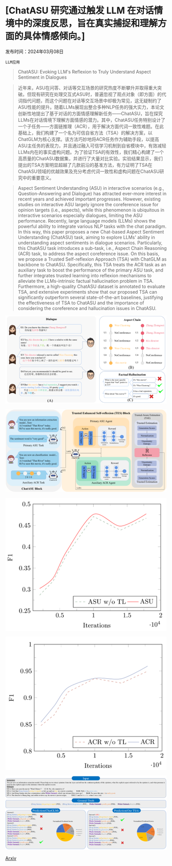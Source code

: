 # [ChatASU 研究通过触发 LLM 在对话情境中的深度反思，旨在真实捕捉和理解方面的具体情感倾向。]

发布时间：2024年03月08日

`LLM应用`

> ChatASU: Evoking LLM's Reflexion to Truly Understand Aspect Sentiment in Dialogues

> 近年来，ASU在问答、对话等交互场景的研究热度不断攀升并取得重大突破。但现有研究在处理交互式ASU时，普遍忽视了观点对象（即方面）的代词指代问题，而这个问题在对话等交互场景中却极为常见，这无疑制约了ASU性能的提升。随着LLMs展现出整合多种NLP任务的强大实力，本论文创新性地提出了基于对话的方面情感理解新任务——ChatASU，旨在探究LLMs在对话情境下理解方面情感的潜力。其中，ChatASU任务特别设计了一个子任务——方面链推理（ACR），用于解决方面代词一致性难题。在此基础上，我们构建了一个名为可信自省方法（TSA）的解决方案，以ChatGLM为核心支撑。该方法巧妙地将ACR任务作为辅助手段，以提高ASU主任务的表现力，并且通过融入可信学习机制到自省模块中，有效减轻LLMs内在的事实虚构问题。为了验证TSA的有效性，我们精心构建了一个高质量的ChatASU数据集，并进行了大量对比实验。实验结果显示，我们提出的TSA方案明显超越了几款前沿的基准方法，有力证明了TSA在ChatASU领域的优越效果及充分考虑代词一致性和虚构问题在ChatASU研究中的重要意义。

> Aspect Sentiment Understanding (ASU) in interactive scenarios (e.g., Question-Answering and Dialogue) has attracted ever-more interest in recent years and achieved important progresses. However, existing studies on interactive ASU largely ignore the coreference issue for opinion targets (i.e., aspects), while this phenomenon is ubiquitous in interactive scenarios especially dialogues, limiting the ASU performance. Recently, large language models (LLMs) shows the powerful ability to integrate various NLP tasks with the chat paradigm. In this way, this paper proposes a new Chat-based Aspect Sentiment Understanding (ChatASU) task, aiming to explore LLMs' ability in understanding aspect sentiments in dialogue scenarios. Particularly, this ChatASU task introduces a sub-task, i.e., Aspect Chain Reasoning (ACR) task, to address the aspect coreference issue. On this basis, we propose a Trusted Self-reflexion Approach (TSA) with ChatGLM as backbone to ChatASU. Specifically, this TSA treats the ACR task as an auxiliary task to boost the performance of the primary ASU task, and further integrates trusted learning into reflexion mechanisms to alleviate the LLMs-intrinsic factual hallucination problem in TSA. Furthermore, a high-quality ChatASU dataset is annotated to evaluate TSA, and extensive experiments show that our proposed TSA can significantly outperform several state-of-the-art baselines, justifying the effectiveness of TSA to ChatASU and the importance of considering the coreference and hallucination issues in ChatASU.

![ChatASU 研究通过触发 LLM 在对话情境中的深度反思，旨在真实捕捉和理解方面的具体情感倾向。](../../../paper_images/2403.05326/x1.png)

![ChatASU 研究通过触发 LLM 在对话情境中的深度反思，旨在真实捕捉和理解方面的具体情感倾向。](../../../paper_images/2403.05326/x2.png)

![ChatASU 研究通过触发 LLM 在对话情境中的深度反思，旨在真实捕捉和理解方面的具体情感倾向。](../../../paper_images/2403.05326/x3.png)

![ChatASU 研究通过触发 LLM 在对话情境中的深度反思，旨在真实捕捉和理解方面的具体情感倾向。](../../../paper_images/2403.05326/x4.png)

![ChatASU 研究通过触发 LLM 在对话情境中的深度反思，旨在真实捕捉和理解方面的具体情感倾向。](../../../paper_images/2403.05326/x5.png)

[Arxiv](https://arxiv.org/abs/2403.05326)